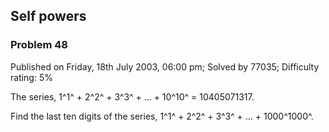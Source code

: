 Self powers
-----------

### Problem 48

Published on Friday, 18th July 2003, 06:00 pm; Solved by 77035;
Difficulty rating: 5%

The series, 1^1^ + 2^2^ + 3^3^ + ... + 10^10^ = 10405071317.

Find the last ten digits of the series, 1^1^ + 2^2^ + 3^3^ + ... +
1000^1000^.
